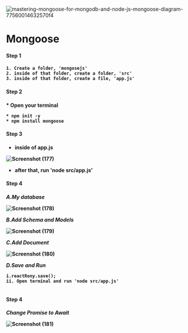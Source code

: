 ![mastering-mongoose-for-mongodb-and-node-js-mongoose-diagram-77560014632570f4](https://user-images.githubusercontent.com/91152839/214068513-7d0f8c84-4cbd-4c9b-abdc-f57f4d5da258.png)


# Mongoose

<h4> Step 1 <h4>

```
1. Create a folder, 'mongosejs'
2. inside of that folder, create a folder, 'src'
3. inside of that folder, create a file, 'app.js'
```


<h4> Step 2 <h4>
* Open your terminal

```
* npm init -y
* npm install mongoose
```

<h4> Step 3 <h4>

* inside of app.js

![Screenshot (177)](https://user-images.githubusercontent.com/91152839/214048675-d7688d2b-8229-48f5-a1e7-451c48b83778.png)

* after that, run 'node src/app.js'
  
  
<h4> Step 4 <h4>

*A.My database*

![Screenshot (178)](https://user-images.githubusercontent.com/91152839/214057232-77a0156c-5496-4d7d-9739-819395351084.png)
  
*B.Add Schema and Models*
  
![Screenshot (179)](https://user-images.githubusercontent.com/91152839/214060859-f8b3abab-03c8-4f8e-8222-6db990a341a7.png)

*C.Add Document*

![Screenshot (180)](https://user-images.githubusercontent.com/91152839/214065148-a86b4555-0306-4d44-9205-a91b3d907941.png)
  
*D.Save and Run*

```
i.reactRony.save();
ii. Open terminal and run 'node src/app.js'
  
```

  
<h4> Step 4 <h4>
 
*Change Promise to Await*  
  
![Screenshot (181)](https://user-images.githubusercontent.com/91152839/214068171-9ad69c3d-858a-42fe-ae2a-e9bc45aae664.png)

